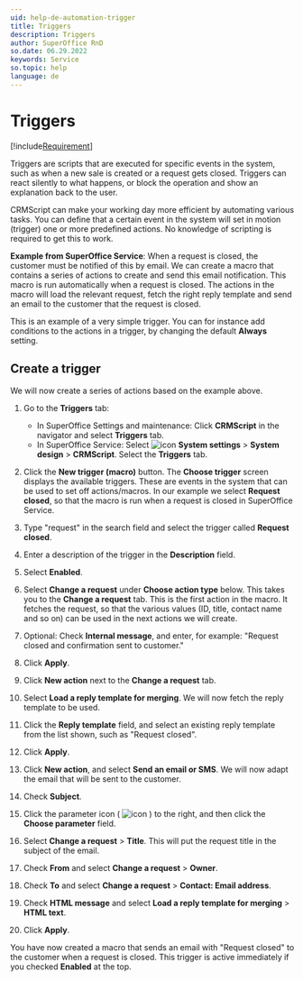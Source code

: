 ```yaml
---
uid: help-de-automation-trigger
title: Triggers
description: Triggers
author: SuperOffice RnD
so.date: 06.29.2022
keywords: Service
so.topic: help
language: de
---
```


# Triggers

[!include[Requirement](../../../learn/includes/req-expander-services.md)]

Triggers are scripts that are executed for specific events in the system, such as when a new sale is created or a request gets closed. Triggers can react silently to what happens, or block the operation and show an explanation back to the user.

CRMScript can make your working day more efficient by automating various tasks. You can define that a certain event in the system will set in motion (trigger) one or more predefined actions. No knowledge of scripting is required to get this to work.

**Example from SuperOffice Service**: When a request is closed, the customer must be notified of this by email. We can create a macro that contains a series of actions to create and send this email notification. This macro is run automatically when a request is closed. The actions in the macro will load the relevant request, fetch the right reply template and send an email to the customer that the request is closed.

This is an example of a very simple trigger. You can for instance add conditions to the actions in a trigger, by changing the default **Always** setting.

## Create a trigger

We will now create a series of actions based on the example above.

1. Go to the **Triggers** tab:

    * In SuperOffice Settings and maintenance: Click **CRMScript** in the navigator and select **Triggers** tab.
    * In SuperOffice Service: Select ![icon][img2] **System settings** > **System design** > **CRMScript**. Select the **Triggers** tab.

1. Click the **New trigger (macro)** button. The **Choose trigger** screen displays the available triggers. These are events in the system that can be used to set off actions/macros. In our example we select **Request closed**, so that the macro is run when a request is closed in SuperOffice Service.
1. Type "request" in the search field and select the trigger called **Request closed**.
1. Enter a description of the trigger in the **Description** field.
1. Select **Enabled**.
1. Select **Change a request** under **Choose action type** below. This takes you to the **Change a request** tab.
    This is the first action in the macro. It fetches the request, so that the various values (ID, title, contact name and so on) can be used in the next actions we will create.
1. Optional: Check **Internal message**, and enter, for example: "Request closed and confirmation sent to customer."
1. Click **Apply**.
1. Click **New action** next to the **Change a request** tab.
1. Select **Load a reply template for merging**. We will now fetch the reply template to be used.
1. Click the **Reply template** field, and select an existing reply template from the list shown, such as "Request closed".
1. Click **Apply**.
1. Click **New action**, and select **Send an email or SMS**. We will now adapt the email that will be sent to the customer.
1. Check **Subject**.
1. Click the parameter icon ( ![icon][img1] ) to the right, and then click the **Choose parameter** field.
1. Select **Change a request** > **Title**. This will put the request title in the subject of the email.
1. Check **From** and select **Change a request** > **Owner**.
1. Check **To** and select **Change a request** > **Contact: Email address**.
1. Check **HTML message** and select **Load a reply template for merging** > **HTML text**.
1. Click **Apply**.

You have now created a macro that sends an email with "Request closed" to the customer when a request is closed. This trigger is active immediately if you checked **Enabled** at the top.

<!-- Referenced links -->

<!-- Referenced images -->
[img1]: ../../../../../common/icons/gearblack.png
[img2]: ../../../../media/icons/settings-small.png

